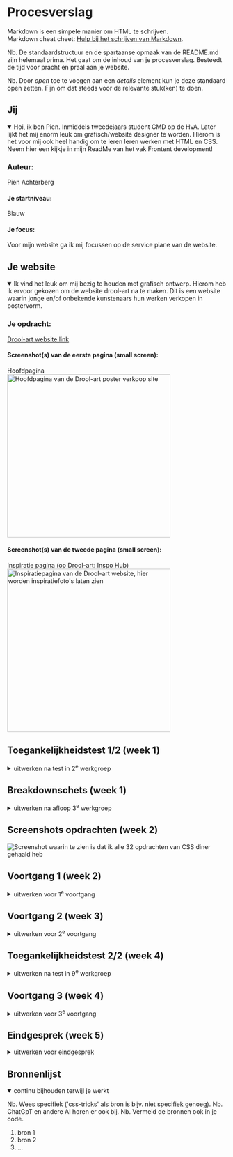 # Procesverslag
Markdown is een simpele manier om HTML te schrijven.  
Markdown cheat cheet: [Hulp bij het schrijven van Markdown](https://github.com/adam-p/markdown-here/wiki/Markdown-Cheatsheet).

Nb. De standaardstructuur en de spartaanse opmaak van de README.md zijn helemaal prima. Het gaat om de inhoud van je procesverslag. Besteedt de tijd voor pracht en praal aan je website.

Nb. Door *open* toe te voegen aan een *details* element kun je deze standaard open zetten. Fijn om dat steeds voor de relevante stuk(ken) te doen.





## Jij

<details open>
  <summary>Hoi, ik ben Pien. Inmiddels tweedejaars student CMD op de HvA. Later lijkt het mij enorm leuk om grafisch/website designer te worden. Hierom is het voor mij ook heel handig om te leren leren werken met HTML en CSS. Neem hier een kijkje in mijn ReadMe van het vak Frontent development!</summary>

  ### Auteur:
  Pien Achterberg

  #### Je startniveau: 
  Blauw

  #### Je focus:
  Voor mijn website ga ik mij focussen op de service plane van de website.
 
</details>





## Je website

<details open>
  <summary>Ik vind het leuk om mij bezig te houden met grafisch ontwerp. Hierom heb ik ervoor gekozen om de website drool-art na te maken. Dit is een website waarin jonge en/of onbekende kunstenaars hun werken verkopen in postervorm.</summary>

  ### Je opdracht:
  <a href="https://drool-art.com/">Drool-art website link</a>

  #### Screenshot(s) van de eerste pagina (small screen): 
  Hoofdpagina  
  <img src="readme-images/Drool-art-hoofdpagina.jpg" width="375px" alt="Hoofdpagina van de Drool-art poster verkoop site">

  #### Screenshot(s) van de tweede pagina (small screen):
  Inspiratie pagina (op Drool-art: Inspo Hub)
  <img src="readme-images/Drool-art-inspiratiepagina.jpg" width="375px" alt="Inspiratiepagina van de Drool-art website, hier worden inspiratiefoto's laten zien">
 
</details>



## Toegankelijkheidstest 1/2 (week 1)

<details>
  <summary>uitwerken na test in 2<sup>e</sup> werkgroep</summary>

  ### Bevindingen
  Lijst met je bevindingen die in de test naar voren kwamen: Hieronder de afbeeldingen:
  <img src="readme-images/WCAG-checklist-foto1.jpg" alt="WCAG-checklist content en global code">
  <img src="readme-images/WCAG-checklist-foto2.jpg" alt="WCAG-checklist keyboard en mobile touch">
  <img src="readme-images/WCAG-checklist-foto3.jpg" alt="WCAG-checklist headings, lists en images">
  <img src="readme-images/WCAG-checklist-foto4.jpg" alt="WCAG-checklist media (video and audio) en controls">
  <img src="readme-images/WCAG-checklist-foto5.jpg" alt="WCAG-checklist appearance, animation en color contrast">
  

</details>



## Breakdownschets (week 1)

<details>
  <summary>uitwerken na afloop 3<sup>e</sup> werkgroep</summary>

  ### de hele pagina: 
  <img src="readme-images/Breakdownschets-volledigepagina.png" width="375px" alt="breakdown van de hele pagina in screenshot van MIRO">

  ### dynamisch deel (bijv menu): 
  <img src="readme-images/Breakdownschets-1_header.png" width="375px" alt="breakdown van de header en de eerste sectie van de hoofdpagina">
  <img src="readme-images/Breakdownschets-2_sectionindeling.png" width="375px" alt="sectieindeling van de tweede sectie van de hoofdpagina">

  ### wellicht nog een dynamisch deel (bijv filter): 
  <img src="readme-images/Breakdownschets-3_footer.png" width="375px" alt="breakdown van de footer met tweede navigatie naar social media">

</details>

## Screenshots opdrachten (week 2)
  <img src="readme-images/CSS-diner-32opdrachten.png" alt="Screenshot waarin te zien is dat ik alle 32 opdrachten van CSS diner gehaald heb">


## Voortgang 1 (week 2)

<details>
  <summary>uitwerken voor 1<sup>e</sup> voortgang</summary>

  ### Stand van zaken
  hier dit ging goed & dit was lastig (neem ook screenshots op van delen van je website en code)
<<<<<<< HEAD
  <img src="readme-images/HTML-homescreen-feedback-week1.png" width="375px" alt="Begin van mijn HTML scherm, in deze screenshot is de verdeling van mijn sections te zien.">
  <img src="readme-images/CSS-beginsels-feedback-week1.png" width="375px" alt="Begin van mijn CSS indeling, hier is te zien hoe de student assistent mij geholpen heeft met de nth(1) items en het aanspreken van items.">
=======


  ### Agenda voor meeting
  samen met je groepje opstellen

  | student 1      | student 2          | student 3    | student 4        |
  | ---            | ---                | ---          | ---              |
  | dit bespreken  | en dit             | en ik dit    | en dan ik dat    |
  | en dat ook nog | dit als er tijd is | nog een punt | dit wil ik zeker |
  | ...            | ...                | ...          | ...              |

>>>>>>> 20dd08265371f3aa1d18665cb1bd5fb1bb8538df

  ### Verslag van meeting
  hier na afloop snel de uitkomsten van de meeting vastleggen

<<<<<<< HEAD
  - Voordat ik naar het gesprek ging had ik al een paar dingen bedacht waar ik hulp bij wilde vragen. Zo wist ik niet of ik mijn sections goed had ingedeeld in mijn breakdownschets en HTML, en hoe ik deze moet indelen in CSS. 
  - Bij het gesprek kwam al direct naar voren dat ik mijn Github niet goed geplaatst had, de student assistent heeft mij geholpen met deze opnieuw plaatsen. Zodat mijn read-me live is. 
  - Ook was ik al begonnen met een klein stukje CSS zodat ik hier ook mijn eerste vastgelopen punten op kon bespreken. De student assistent heeft mij geholpen met de sections specifieker te benoemen als nth(1), nth(2) zodat ik ze niet hoef te herschrijven. Op deze sections heb ik vervolgens een flexbox aangemaakt om de li items naast elkaar te laten staan. 
  - Ook heb ik li items toegevoegd aan losstaande img. Zo is de section compleet en is het indelen makkelijker. 
  - Ook heb ik de buttons veranderd naar a items. Want het zijn linkjes binnenin de website. Deze moet ik met CSS opmaken. En ik ga ze functioneel maken met Javascript (wat we in de les geleerd hebben.)
  - Ook heb ik mijn img een 100vh gegeven zodat hij binnen mijn scherm past. 
=======
  - punt 1
  - punt 2
  - nog een punt
  - ...

>>>>>>> 20dd08265371f3aa1d18665cb1bd5fb1bb8538df
</details>





## Voortgang 2 (week 3)

<details>
  <summary>uitwerken voor 2<sup>e</sup> voortgang</summary>

  ### Stand van zaken
  hier dit ging goed & dit was lastig (neem ook screenshots op van delen van je website en code)


  ### Agenda voor meeting
  samen met je groepje opstellen

  | student 1      | student 2          | student 3    | student 4        |
  | ---            | ---                | ---          | ---              |
  | dit bespreken  | en dit             | en ik dit    | en dan ik dat    |
  | en dat ook nog | dit als er tijd is | nog een punt | dit wil ik zeker |
  | ...            | ...                | ...          | ...              |


  ### Verslag van meeting
  hier na afloop snel de uitkomsten van de meeting vastleggen

  - punt 1
  - punt 2
  - nog een punt
- ...

</details>





## Toegankelijkheidstest 2/2 (week 4)

<details>
  <summary>uitwerken na test in 9<sup>e</sup> werkgroep</summary>

  ### Bevindingen
  Lijst met je bevindingen die in de test naar voren kwamen (geef ook aan wat er verbeterd is):

</details>





## Voortgang 3 (week 4)

<details>
  <summary>uitwerken voor 3<sup>e</sup> voortgang</summary>

  ### Stand van zaken
  hier dit ging goed & dit was lastig (neem ook screenshots op van delen van je website en code)


  ### Agenda voor meeting
  samen met je groepje opstellen

  | student 1      | student 2          | student 3    | student 4        |
  | ---            | ---                | ---          | ---              |
  | dit bespreken  | en dit             | en ik dit    | en dan ik dat    |
  | en dat ook nog | dit als er tijd is | nog een punt | dit wil ik zeker |
  | ...            | ...                | ...          | ...              |


  ### Verslag van meeting
  hier na afloop snel de uitkomsten van de meeting vastleggen

  - punt 1
  - punt 2
  - nog een punt
  - ...

</details>





## Eindgesprek (week 5)

<details>
  <summary>uitwerken voor eindgesprek</summary>

  ### Je uitkomst - karakteristiek screenshots:
  <img src="readme-images/dummy-plaatje.jpg" width="375px" alt="uitomst opdracht 1">


  ### Dit ging goed/Heb ik geleerd: 
  Korte omschrijving met plaatjes

  <img src="readme-images/dummy-plaatje.jpg" width="375px" alt="top">


  ### Dit was lastig/Is niet gelukt:
  Korte omschrijving met plaatjes

  <img src="readme-images/dummy-plaatje.jpg" width="375px" alt="bummer">
</details>





## Bronnenlijst

<details open>
  <summary>continu bijhouden terwijl je werkt</summary>

  Nb. Wees specifiek ('css-tricks' als bron is bijv. niet specifiek genoeg). 
  Nb. ChatGpT en andere AI horen er ook bij.
  Nb. Vermeld de bronnen ook in je code.

  1. bron 1
  2. bron 2
  3. ...

</details>